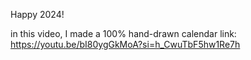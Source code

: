 Happy 2024!

in this video, I made a 100% hand-drawn calendar
link: https://youtu.be/bI80ygGkMoA?si=h_CwuTbF5hw1Re7h
